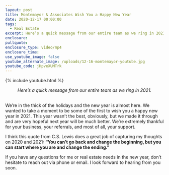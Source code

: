```yaml
---
layout: post
title: Montemayor & Associates Wish You a Happy New Year
date: 2020-12-17 00:00:00
tags:
  - Real Estate
excerpt: Here’s a quick message from our entire team as we ring in 2021.
enclosure:
pullquote:
enclosure_type: video/mp4
enclosure_time:
use_youtube_image: false
youtube_alternate_image: /uploads/12-16-montemayor-youtube.jpg
youtube_code: jHpveXUMTrk
---
```


{% include youtube.html %}

<center><em>Here&rsquo;s a quick message from our entire team as we ring in 2021.</em></center>

<br>We’re in the thick of the holidays and the new year is almost here. We wanted to take a moment to be some of the first to wish you a happy new year in 2021. This year wasn’t the best, obviously, but we made it through and are very hopeful next year will be much better. We’re extremely thankful for your business, your referrals, and most of all, your support.

I think this quote from C.S. Lewis does a great job of capturing my thoughts on 2020 and 2021: **“You can’t go back and change the beginning, but you can start where you are and change the ending.”**

If you have any questions for me or real estate needs in the new year, don’t hesitate to reach out via phone or email. I look forward to hearing from you soon.

